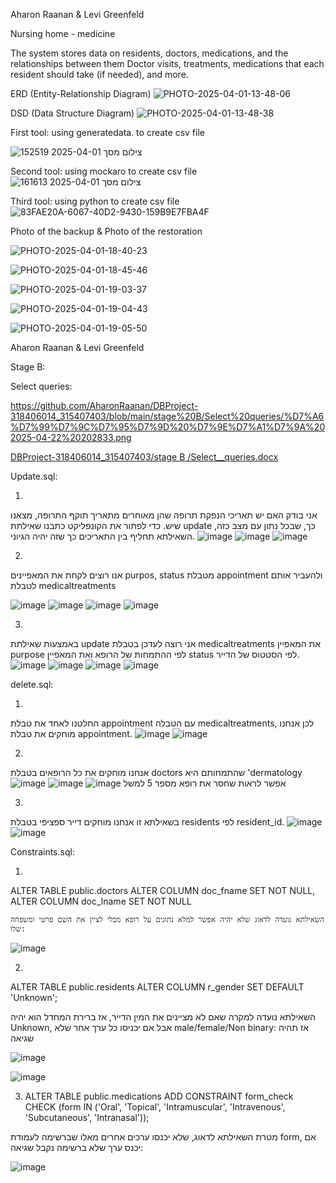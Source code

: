 Aharon Raanan & Levi Greenfeld

Nursing home - medicine

The system stores data on residents, doctors, medications, and the relationships between them
Doctor visits, treatments, medications that each resident should take (if needed),
and more.


ERD (Entity-Relationship Diagram)
  ![PHOTO-2025-04-01-13-48-06](https://github.com/user-attachments/assets/acc81ce9-0dc0-4119-91be-6d738da6b901)
  
DSD (Data Structure Diagram)
![PHOTO-2025-04-01-13-48-38](https://github.com/user-attachments/assets/31011c74-5903-494f-af79-15b81a33ffdc)


First tool: using generatedata. to create csv file

![צילום מסך 2025-04-01 152519](https://github.com/user-attachments/assets/9183710c-c128-407f-a34d-d4841d5468b4)


Second tool: using mockaro to create csv file
![צילום מסך 2025-04-01 161613](https://github.com/user-attachments/assets/09e531f6-3ffb-4ec1-b9eb-353b4b0cd6d1)



Third tool: using python to create csv file
![83FAE20A-6067-40D2-9430-159B9E7FBA4F](https://github.com/user-attachments/assets/33415e6a-55d4-43ce-b872-cf293b1ba71c)

Photo of the backup & Photo of the restoration

![PHOTO-2025-04-01-18-40-23](https://github.com/user-attachments/assets/50152aa5-8198-4e0a-bfb9-db61b51e7687)

![PHOTO-2025-04-01-18-45-46](https://github.com/user-attachments/assets/6c3f8a90-7d2f-4894-91c3-65f5e32fadfe)

![PHOTO-2025-04-01-19-03-37](https://github.com/user-attachments/assets/c93697a1-8375-4bc6-931d-0b30109332c7)

![PHOTO-2025-04-01-19-04-43](https://github.com/user-attachments/assets/febfa1c5-9cf8-43ff-8ee4-5e469d613faa)

![PHOTO-2025-04-01-19-05-50](https://github.com/user-attachments/assets/7e628ba9-15f6-4a85-8efd-e7284f1b8d34)

Aharon Raanan & Levi Greenfeld

Stage B:

Select queries:

https://github.com/AharonRaanan/DBProject-318406014_315407403/blob/main/stage%20B/Select%20queries/%D7%A6%D7%99%D7%9C%D7%95%D7%9D%20%D7%9E%D7%A1%D7%9A%202025-04-22%20202833.png

[DBProject-318406014_315407403/stage B
/Select__queries.docx](https://github.com/AharonRaanan/DBProject-318406014_315407403/blob/main/stage%20B/Select__queries.docx)

Update.sql:

1. 
אני בודק האם יש תאריכי הנפקת תרופה שהן מאוחרים מתאריך תוקף התרופה, מצאנו שיש. כדי לפתור את הקונפליקט כתבנו שאילתת update כך, שבכל נתון עם מצב כזה, השאילתא תחליף בין התאריכים כך שזה יהיה הגיוני.
![image](https://github.com/user-attachments/assets/3ebf7aa4-05ef-4b50-a321-ccd0badfeec4)
![image](https://github.com/user-attachments/assets/48e2a19f-d36e-4d14-a360-5ffec8056c82)
![image](https://github.com/user-attachments/assets/d2f8cb1c-35c4-439e-82d6-d5253c1e8511)

2.

אנו רוצים לקחת את המאפיינים purpos, status מטבלת appointment ולהעביר אותם לטבלת medicaltreatments 

![image](https://github.com/user-attachments/assets/8d6e0006-38d1-423f-802f-0ea963d50f27)
![image](https://github.com/user-attachments/assets/745ac4db-2d47-4dcc-a750-176ca5e5e3a4)
![image](https://github.com/user-attachments/assets/83301915-50f3-4684-9da6-7de5e425b8d1)
![image](https://github.com/user-attachments/assets/a978e881-a8f5-4aa6-a05c-b030bd06d32f)

3.
באמצעות שאילתת update אני רוצה לעדכן בטבלת medicaltreatments את המאפיין purpose לפי ההתמחות של הרופא ואת המאפיין status לפי הסטטוס של הדייר.
![image](https://github.com/user-attachments/assets/4c451012-decb-4b5b-a603-beb6a50bd1fe)
![image](https://github.com/user-attachments/assets/d63f6b29-2832-4863-baf0-1d95229e22c1)
![image](https://github.com/user-attachments/assets/661d1e35-fbd0-4c0a-bda8-c2830779e7ee)
![image](https://github.com/user-attachments/assets/a04e8fa2-f529-43f7-bc2d-909815df991e)

delete.sql:

1.

החלטנו לאחד את טבלת appointment עם הטבלה medicaltreatments, לכן אנחנו מוחקים את טבלת appointment.
![image](https://github.com/user-attachments/assets/28245ec1-6988-4a7c-9bd8-0832ff32193f)
![image](https://github.com/user-attachments/assets/945e83be-0a82-414d-a186-5a1545bf5e83)

2.

אנחנו מוחקים את כל הרופאים בטבלת doctors שהתמחותם היא 'dermatology
![image](https://github.com/user-attachments/assets/a98fca7f-ac68-4e79-90e5-72b082d4f61a)
![image](https://github.com/user-attachments/assets/dc342fa9-5e04-480e-952a-f86727002bff)
![image](https://github.com/user-attachments/assets/95083717-54eb-4c36-b237-b34175c1d4db)
אפשר לראות שחסר את רופא מספר 5 למשל

3.

בשאילתא זו אנחנו מוחקים דייר ספציפי בטבלת residents לפי resident_id.
![image](https://github.com/user-attachments/assets/7dbbc544-ec26-4e1f-8195-fca0a50507a2)
![image](https://github.com/user-attachments/assets/74b09d1b-0ccb-4cf2-af7e-4d18cbd5cb1f)


Constraints.sql:

1.
ALTER TABLE public.doctors
    ALTER COLUMN doc_fname SET NOT NULL,
    ALTER COLUMN doc_lname SET NOT NULL

    השאילתא נועדה לדאוג שלא יהיה אפשר למלא נתונים על רופא מבלי לציין את השם פרטי ומשפחה שלו:
  

  ![image](https://github.com/user-attachments/assets/b8dcd380-314b-4dd4-b9c7-99ea19214942)

2.
  ALTER TABLE public.residents
    ALTER COLUMN r_gender SET DEFAULT 'Unknown';

  השאילתא נועדה למקרה שאם לא מציינים את המין הדייר, אז ברירת המחדל הוא יהיה Unknown, אבל אם יכניסו כל ערך אחר שלא male/female/Non binary: אז תהיה שגיאה

  ![image](https://github.com/user-attachments/assets/b7f67951-7754-480c-bcab-75e9e1ba7518)

  ![image](https://github.com/user-attachments/assets/39b17469-1618-401f-9740-d67b89976af7)

3.
    ALTER TABLE public.medications
    ADD CONSTRAINT form_check CHECK (form IN ('Oral', 'Topical', 'Intramuscular', 'Intravenous', 'Subcutaneous', 'Intranasal'));

  
מטרת השאילתא לדאוג, שלא יכנסו ערכים אחרים מאלו שברשימה לעמודת form, אם יכנס ערך שלא ברשימה נקבל שגיאה:

![image](https://github.com/user-attachments/assets/93a806ee-033f-47a7-bcb4-04e9396093a1)

  
